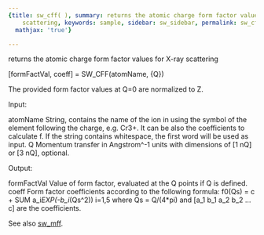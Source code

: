 ```yaml
---
{title: sw_cff( ), summary: returns the atomic charge form factor values for X-ray
    scattering, keywords: sample, sidebar: sw_sidebar, permalink: sw_cff.html, folder: swfiles,
  mathjax: 'true'}

---
```

returns the atomic charge form factor values for X-ray scattering
 
[formFactVal, coeff] = SW_CFF(atomName, {Q})
 
The provided form factor values at Q=0 are normalized to Z.
 
Input:
 
atomName      String, contains the name of the ion in using the symbol of
              the element following the charge, e.g. Cr3+. It can be also
              the coefficients to calculate f. If the string contains
              whitespace, the first word will be used as input.
Q             Momentum transfer in Angstrom^-1 units with dimensions of
              [1 nQ] or [3 nQ], optional.
 
Output:
 
formFactVal   Value of form factor, evaluated at the Q points if Q is
              defined.
coeff         Form factor coefficients according to the following
              formula:
                  f0(Qs) = c + SUM a_i*EXP(-b_i*(Qs^2))
                               i=1,5
              where Qs = Q/(4*pi) and [a_1 b_1 a_2 b_2 ... c] are the
              coefficients.
 
See also [sw_mff](sw_mff.html).
 

